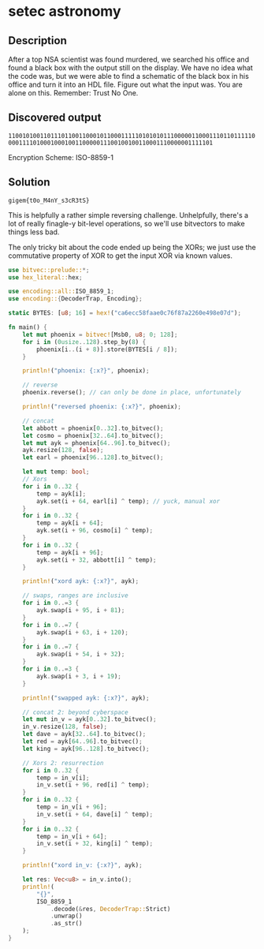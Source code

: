 # setec astronomy

## Description

After a top NSA scientist was found murdered, we searched his office and found a black box with the output still on the display. We have no idea what the code was, but we were able to find a schematic of the black box in his office and turn it into an HDL file. Figure out what the input was. You are alone on this. Remember: Trust No One.

## Discovered output

`11001010011011101100110001011000111110101010111000001100011101101111100001111010001000100110000011100100100110001110000001111101`

Encryption Scheme: ISO-8859-1

## Solution

`gigem{t0o_M4nY_s3cR3tS}`

This is helpfully a rather simple reversing challenge. Unhelpfully, there's
a lot of really finagle-y bit-level operations, so we'll use bitvectors to
make things less bad.

The only tricky bit about the code ended up being the XORs; we just use the
commutative property of XOR to get the input XOR via known values.

```rust
use bitvec::prelude::*;
use hex_literal::hex;

use encoding::all::ISO_8859_1;
use encoding::{DecoderTrap, Encoding};

static BYTES: [u8; 16] = hex!("ca6ecc58faae0c76f87a2260e498e07d");

fn main() {
    let mut phoenix = bitvec![Msb0, u8; 0; 128];
    for i in (0usize..128).step_by(8) {
        phoenix[i..(i + 8)].store(BYTES[i / 8]);
    }

    println!("phoenix: {:x?}", phoenix);

    // reverse
    phoenix.reverse(); // can only be done in place, unfortunately

    println!("reversed phoenix: {:x?}", phoenix);

    // concat
    let abbott = phoenix[0..32].to_bitvec();
    let cosmo = phoenix[32..64].to_bitvec();
    let mut ayk = phoenix[64..96].to_bitvec();
    ayk.resize(128, false);
    let earl = phoenix[96..128].to_bitvec();

    let mut temp: bool;
    // Xors
    for i in 0..32 {
        temp = ayk[i];
        ayk.set(i + 64, earl[i] ^ temp); // yuck, manual xor
    }
    for i in 0..32 {
        temp = ayk[i + 64];
        ayk.set(i + 96, cosmo[i] ^ temp);
    }
    for i in 0..32 {
        temp = ayk[i + 96];
        ayk.set(i + 32, abbott[i] ^ temp);
    }

    println!("xord ayk: {:x?}", ayk);

    // swaps, ranges are inclusive
    for i in 0..=3 {
        ayk.swap(i + 95, i + 81);
    }
    for i in 0..=7 {
        ayk.swap(i + 63, i + 120);
    }
    for i in 0..=7 {
        ayk.swap(i + 54, i + 32);
    }
    for i in 0..=3 {
        ayk.swap(i + 3, i + 19);
    }

    println!("swapped ayk: {:x?}", ayk);

    // concat 2: beyond cyberspace
    let mut in_v = ayk[0..32].to_bitvec();
    in_v.resize(128, false);
    let dave = ayk[32..64].to_bitvec();
    let red = ayk[64..96].to_bitvec();
    let king = ayk[96..128].to_bitvec();

    // Xors 2: resurrection
    for i in 0..32 {
        temp = in_v[i];
        in_v.set(i + 96, red[i] ^ temp);
    }
    for i in 0..32 {
        temp = in_v[i + 96];
        in_v.set(i + 64, dave[i] ^ temp);
    }
    for i in 0..32 {
        temp = in_v[i + 64];
        in_v.set(i + 32, king[i] ^ temp);
    }

    println!("xord in_v: {:x?}", ayk);

    let res: Vec<u8> = in_v.into();
    println!(
        "{}",
        ISO_8859_1
            .decode(&res, DecoderTrap::Strict)
            .unwrap()
            .as_str()
    );
}
```
